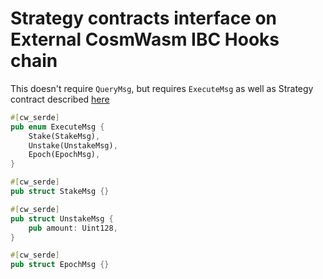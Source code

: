 # Strategy contracts interface on External CosmWasm IBC Hooks chain

This doesn't require `QueryMsg`, but requires `ExecuteMsg` as well as Strategy contract described [here](./strategy.md)

```rust
#[cw_serde]
pub enum ExecuteMsg {
    Stake(StakeMsg),
    Unstake(UnstakeMsg),
    Epoch(EpochMsg),
}

#[cw_serde]
pub struct StakeMsg {}

#[cw_serde]
pub struct UnstakeMsg {
    pub amount: Uint128,
}

#[cw_serde]
pub struct EpochMsg {}
```
